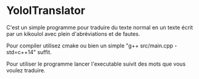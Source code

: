 # YololTranslator
C'est un simple programme pour traduire du texte normal en un texte écrit par un kikoulol avec plein d'abréviations et de fautes.

Pour compiler utilisez cmake ou bien un simple "g++ src/main.cpp -std=c++14" suffit.

Pour utiliser le programme lancer l'executable suivit des mots que vous voulez traduire.
